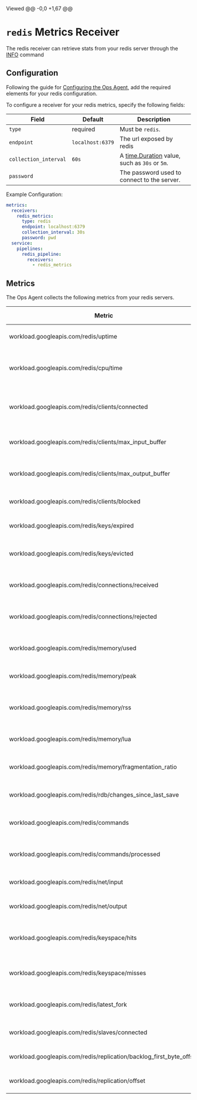 
Viewed
@@ -0,0 +1,67 @@
# `redis` Metrics Receiver

The redis receiver can retrieve stats from your redis server through the [INFO](https://redis.io/commands/info) command 


## Configuration

Following the guide for [Configuring the Ops Agent](https://cloud.google.com/stackdriver/docs/solutions/agents/ops-agent/configuration#file-location), add the required elements for your redis configuration.

To configure a receiver for your redis metrics, specify the following fields:

| Field                 | Default                   | Description |
| ---                   | ---                       | ---         |
| `type`                | required                  | Must be `redis`. |
| `endpoint`            | `localhost:6379`          | The url exposed by redis |
| `collection_interval` | `60s`                     | A [time.Duration](https://pkg.go.dev/time#ParseDuration) value, such as `30s` or `5m`. |
| `password`            |                           | The password used to connect to the server.

Example Configuration:

```yaml
metrics:
  receivers:
    redis_metrics:
      type: redis
      endpoint: localhost:6379
      collection_interval: 30s
      password: pwd
  service:
    pipelines:
      redis_pipeline:
        receivers:
          - redis_metrics
```

## Metrics

The Ops Agent collects the following metrics from your redis servers.

| Metric                                | Data Type | Unit | Labels  | Description    |
| ---                                   | ---       | ---  | ---     | ---            | 
| workload.googleapis.com/redis/uptime	                              | sum	  | s		   |         | Number of seconds since Redis server start |
| workload.googleapis.com/redis/cpu/time	                            | sum	  | s	       | state:  | System CPU consumed by the Redis server in seconds since server start |
| workload.googleapis.com/redis/clients/connected	                    | sum	  | 1		   |         | Number of client connections (excluding connections from replicas) |
| workload.googleapis.com/redis/clients/max_input_buffer	            | gauge	| 1		   |         | Biggest input buffer among current client connections |
| workload.googleapis.com/redis/clients/max_output_buffer	            | gauge	| 1		   |         | Longest output list among current client connections |
| workload.googleapis.com/redis/clients/blocked	                      | sum	  | 1		   |         | Number of clients pending on a blocking call |
| workload.googleapis.com/redis/keys/expired	                        | sum	  | 1		   |         | Total number of key expiration events |
| workload.googleapis.com/redis/keys/evicted	                        | sum	  | 1		   |         | Number of evicted keys due to maxmemory limit |
| workload.googleapis.com/redis/connections/received	                | sum	  | 1		   |         | Total number of connections accepted by the server |
| workload.googleapis.com/redis/connections/rejected	                | sum	  | 1		   |         | Number of connections rejected because of maxclients limit |
| workload.googleapis.com/redis/memory/used	                          | gauge	| by	   |         | Total number of bytes allocated by Redis using its allocator |
| workload.googleapis.com/redis/memory/peak	                          | gauge	| by	   |         | Peak memory consumed by Redis (in bytes) |
| workload.googleapis.com/redis/memory/rss	                          | gauge	| by	   |         | Number of bytes that Redis allocated as seen by the operating system |
| workload.googleapis.com/redis/memory/lua	                          | gauge	| by	   |         | Number of bytes used by the Lua engine |
| workload.googleapis.com/redis/memory/fragmentation_ratio	          | gauge	| 1		   |         | Ratio between used_memory_rss and used_memory |
| workload.googleapis.com/redis/rdb/changes_since_last_save	          | sum	  | 1		   |         | Number of changes since the last dump |
| workload.googleapis.com/redis/commands	                            | gauge	| {ops}/s  |         | Number of commands processed per second |
| workload.googleapis.com/redis/commands/processed	                  | sum	  | 1		   |         | Total number of commands processed by the server |
| workload.googleapis.com/redis/net/input	                            | sum	  | by	   |         | The total number of bytes read from the network |
| workload.googleapis.com/redis/net/output	                          | sum	  | by	   |         | The total number of bytes written to the network |
| workload.googleapis.com/redis/keyspace/hits	                        | sum	  | 1		   |         | Number of successful lookup of keys in the main dictionary |
| workload.googleapis.com/redis/keyspace/misses	                      | sum	  | 1	       |         | Number of failed lookup of keys in the main dictionary |
| workload.googleapis.com/redis/latest_fork	                          | guage	| us	   |         | Duration of the latest fork operation in microseconds |
| workload.googleapis.com/redis/slaves/connected	                    | sum	  | 1		   |         | Number of connected replicas |
| workload.googleapis.com/redis/replication/backlog_first_byte_offset	| gauge	| 1		   |         | The master offset of the replication backlog buffer |
| workload.googleapis.com/redis/replication/offset	                  | gauge	| 1		   |         | The server's current replication offset |
				